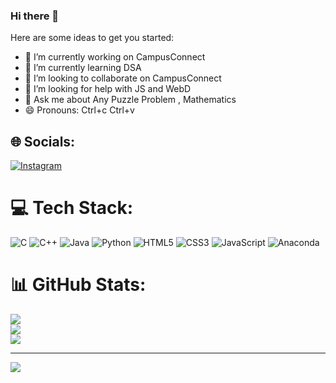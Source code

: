 ### Hi there 👋


Here are some ideas to get you started:

- 🔭 I’m currently working on CampusConnect
- 🌱 I’m currently learning DSA
- 👯 I’m looking to collaborate on CampusConnect
- 🤔 I’m looking for help with JS and WebD
- 💬 Ask me about Any Puzzle Problem , Mathematics
- 😄 Pronouns: Ctrl+c Ctrl+v



## 🌐 Socials:
[![Instagram](https://img.shields.io/badge/Instagram-%23E4405F.svg?logo=Instagram&logoColor=white)](https://instagram.com/maybe.jeet) 

# 💻 Tech Stack:
![C](https://img.shields.io/badge/c-%2300599C.svg?style=for-the-badge&logo=c&logoColor=white) ![C++](https://img.shields.io/badge/c++-%2300599C.svg?style=for-the-badge&logo=c%2B%2B&logoColor=white) ![Java](https://img.shields.io/badge/java-%23ED8B00.svg?style=for-the-badge&logo=openjdk&logoColor=white) ![Python](https://img.shields.io/badge/python-3670A0?style=for-the-badge&logo=python&logoColor=ffdd54) ![HTML5](https://img.shields.io/badge/html5-%23E34F26.svg?style=for-the-badge&logo=html5&logoColor=white) ![CSS3](https://img.shields.io/badge/css3-%231572B6.svg?style=for-the-badge&logo=css3&logoColor=white) ![JavaScript](https://img.shields.io/badge/javascript-%23323330.svg?style=for-the-badge&logo=javascript&logoColor=%23F7DF1E) ![Anaconda](https://img.shields.io/badge/Anaconda-%2344A833.svg?style=for-the-badge&logo=anaconda&logoColor=white)
# 📊 GitHub Stats:
![](https://github-readme-stats.vercel.app/api?username=maybejeet&theme=dark&hide_border=false&include_all_commits=false&count_private=false)<br/>
![](https://github-readme-streak-stats.herokuapp.com/?user=maybejeet&theme=dark&hide_border=false)<br/>
![](https://github-readme-stats.vercel.app/api/top-langs/?username=maybejeet&theme=dark&hide_border=false&include_all_commits=false&count_private=false&layout=compact)

---
[![](https://visitcount.itsvg.in/api?id=maybejeet&icon=0&color=0)](https://visitcount.itsvg.in)

<!-- Proudly created with GPRM ( https://gprm.itsvg.in ) -->
